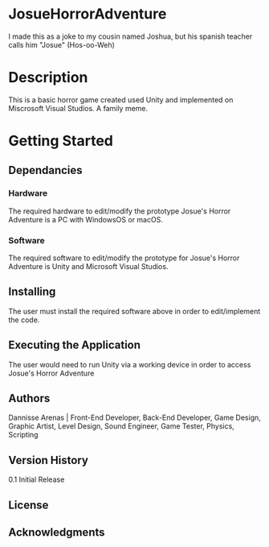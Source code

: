 # JosueHorrorAdventure
I made this as a joke to my cousin named Joshua, but his spanish teacher calls him "Josue" (Hos-oo-Weh)

# Description
This is a basic horror game created used Unity and implemented on Miscrosoft Visual Studios. A family meme.

# Getting Started 
## Dependancies ##
### Hardware ###
The required hardware to edit/modify the prototype Josue's Horror Adventure is a PC with WindowsOS or macOS. 

### Software ###
The required software to edit/modify the prototype for Josue's Horror Adventure is Unity and Microsoft Visual Studios.

## Installing
The user must install the required software above in order to edit/implement the code.

## Executing the Application
The user would need to run Unity via a working device in order to access Josue's Horror Adventure

## Authors
Dannisse Arenas | Front-End Developer, Back-End Developer, Game Design, Graphic Artist, Level Design, Sound Engineer, Game Tester, Physics, Scripting

## Version History
0.1 Initial Release

## License


## Acknowledgments

